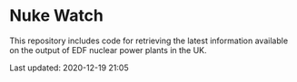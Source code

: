 # Nuke Watch

This repository includes code for retrieving the latest information available on the output of EDF nuclear power plants in the UK.

Last updated: 2020-12-19 21:05
